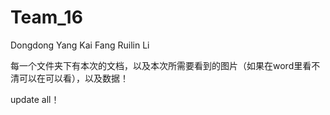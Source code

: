 # Team_16
Dongdong Yang
Kai Fang
Ruilin  Li

每一个文件夹下有本次的文档，以及本次所需要看到的图片（如果在word里看不清可以在可以看），以及数据！

update all！